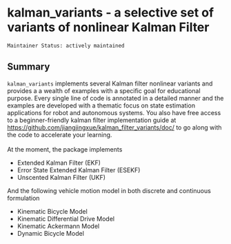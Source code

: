 # kalman_variants - a selective set of variants of nonlinear Kalman Filter
``Maintainer Status: actively maintained``

## Summary
`kalman_variants` implements several Kalman filter nonlinear variants and provides a a wealth of examples with a specific goal for educational purpose. Every single line of code is annotated in a detailed manner and the examples are developed with a thematic focus on state estimation applications for robot and autonomous systems. You also have free access to a beginner-friendly kalman filter implementation guide at https://github.com/jiangjingxue/kalman_filter_variants/doc/ to go along with the code to accelerate your learning. 
<br/> <br/>
At the moment, the package implements 
* Extended Kalman Filter (EKF)
* Error State Extended Kalman Filter (ESEKF) 
* Unscented Kalman Filter (UKF)

And the following vehicle motion model in both discrete and continuous formulation
* Kinematic Bicycle Model  
* Kinematic Differential Drive Model 
* Kinematic Ackermann Model
* Dynamic Bicycle Model

  


